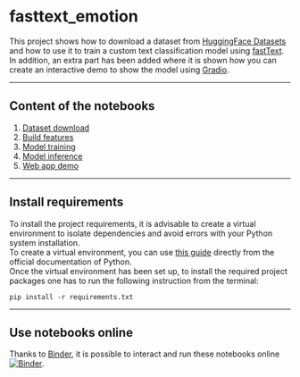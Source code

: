 # **fasttext_emotion**

This project shows how to download a dataset from [HuggingFace Datasets](https://github.com/huggingface/datasets) and how to use it to train a custom text classification model using [fastText](https://github.com/huggingface/datasets). In addition, an extra part has been added where it is shown how you can create an interactive demo to show the model using [Gradio](https://github.com/gradio-app/gradio).  

---
## Content of the notebooks
1. [Dataset download](https://github.com/skateddu/fasttext_emotion/blob/main/01.make_dataset.ipynb)
2. [Build features](https://github.com/skateddu/fasttext_emotion/blob/main/02.build_features.ipynb)
3. [Model training](https://github.com/skateddu/fasttext_emotion/blob/main/03.train_model.ipynb)
4. [Model inference](https://github.com/skateddu/fasttext_emotion/blob/main/04.predict_model.ipynb)
5. [Web app demo](https://github.com/skateddu/fasttext_emotion/blob/main/05.visualize.ipynb)
---

## Install requirements
To install the project requirements, it is advisable to create a virtual environment to isolate dependencies and avoid errors with your Python system installation.  
To create a virtual environment, you can use [this guide](https://packaging.python.org/guides/installing-using-pip-and-virtual-environments/) directly from the official documentation of Python.  
Once the virtual environment has been set up, to install the required project packages one has to run the following instruction from the terminal:
```shell
pip install -r requirements.txt
```
---

## Use notebooks online
Thanks to [Binder](https://mybinder.org/), it is possible to interact and run these notebooks online
[![Binder](https://mybinder.org/badge_logo.svg)](https://mybinder.org/v2/gh/skateddu/fasttext_emotion/HEAD).
